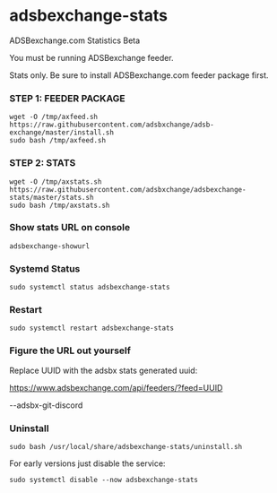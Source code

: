 # adsbexchange-stats
ADSBexchange.com Statistics Beta

You must be running ADSBexchange feeder.

Stats only.  Be sure to install ADSBexchange.com feeder package first.

### STEP 1: FEEDER PACKAGE

```
wget -O /tmp/axfeed.sh https://raw.githubusercontent.com/adsbxchange/adsb-exchange/master/install.sh
sudo bash /tmp/axfeed.sh
```

### STEP 2: STATS

```
wget -O /tmp/axstats.sh https://raw.githubusercontent.com/adsbxchange/adsbexchange-stats/master/stats.sh
sudo bash /tmp/axstats.sh
```

### Show stats URL on console
```
adsbexchange-showurl
```


### Systemd Status

```
sudo systemctl status adsbexchange-stats
```

### Restart

```
sudo systemctl restart adsbexchange-stats
```

### Figure the URL out yourself

Replace UUID with the adsbx stats generated uuid:

https://www.adsbexchange.com/api/feeders/?feed=UUID

--adsbx-git-discord

### Uninstall

```
sudo bash /usr/local/share/adsbexchange-stats/uninstall.sh
```

For early versions just disable the service:
```
sudo systemctl disable --now adsbexchange-stats
```
